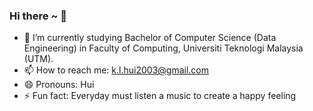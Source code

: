 ### Hi there ~ 👋

- 🔭 I’m currently studying Bachelor of Computer Science (Data Engineering) in Faculty of Computing, Universiti Teknologi Malaysia (UTM).
- 📫 How to reach me: k.l.hui2003@gmail.com
- 😄 Pronouns: Hui
- ⚡ Fun fact: Everyday must listen a music to create a happy feeling
